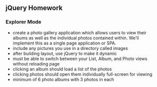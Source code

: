 ## jQuery Homework
### Explorer Mode
- create a photo gallery application which allows users to view their albums as well as the individual photos contained within. We'll implement this as a single page application or SPA.
- include any pictures you use in a directory called images
- after building layout, use jQuery to make it dynamic
- must be able to switch between your List, Album, and Photo views without reloading page
- clicking an album should load a list of the photos
- clicking photos should open them individually full-screen for viewing
- minimum of 6 photo albums with 3 photos in each
